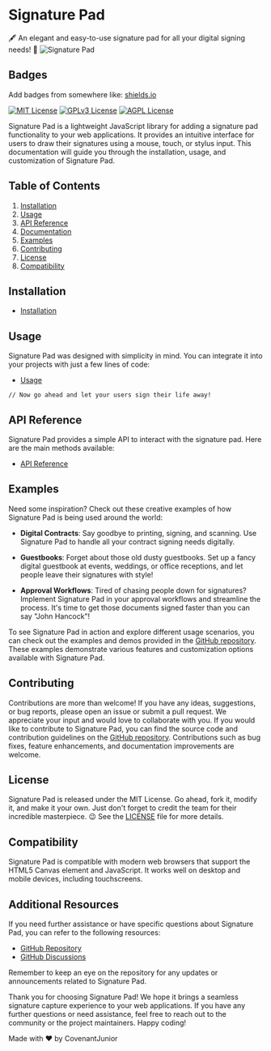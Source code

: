 # Signature Pad

🖋️ An elegant and easy-to-use signature pad for all your digital signing needs! 📝
![Signature Pad](https://github.com/CovenantJunior/signature-pad/blob/master/demo.gif)

## Badges

Add badges from somewhere like: [shields.io](https://shields.io/)

[![MIT License](https://img.shields.io/badge/License-MIT-green.svg)](https://choosealicense.com/licenses/mit/)
[![GPLv3 License](https://img.shields.io/badge/License-GPL%20v3-yellow.svg)](https://opensource.org/licenses/)
[![AGPL License](https://img.shields.io/badge/license-AGPL-blue.svg)](http://www.gnu.org/licenses/agpl-3.0)


Signature Pad is a lightweight JavaScript library for adding a signature pad functionality to your web applications. It provides an intuitive interface for users to draw their signatures using a mouse, touch, or stylus input. This documentation will guide you through the installation, usage, and customization of Signature Pad.

## Table of Contents

1. [Installation](#installation)
2. [Usage](#usage)
3. [API Reference](#api-reference)
4. [Documentation](#customization)
5. [Examples](#examples)
6. [Contributing](#contributing)
7. [License](#license)
8. [Compatibility](#compatibility)

## Installation

* [Installation](https://github.com/CovenantJunior/signature-pad/blob/master/DOCUMENTATION.md#installation)


## Usage

Signature Pad was designed with simplicity in mind. You can integrate it into your projects with just a few lines of code:

* [Usage](https://github.com/CovenantJunior/signature-pad/blob/master/DOCUMENTATION.md#usage)

```// Now go ahead and let your users sign their life away!```


## API Reference
Signature Pad provides a simple API to interact with the signature pad. Here are the main methods available:

* [API Reference](https://github.com/CovenantJunior/signature-pad/blob/master/DOCUMENTATION.md#api-reference)

## Examples
Need some inspiration? Check out these creative examples of how Signature Pad is being used around the world:

- **Digital Contracts**: Say goodbye to printing, signing, and scanning. Use Signature Pad to handle all your contract signing needs digitally.

- **Guestbooks**: Forget about those old dusty guestbooks. Set up a fancy digital guestbook at events, weddings, or office receptions, and let people leave their signatures with style!

- **Approval Workflows**: Tired of chasing people down for signatures? Implement Signature Pad in your approval workflows and streamline the process. It's time to get those documents signed faster than you can say "John Hancock"!

To see Signature Pad in action and explore different usage scenarios, you can check out the examples and demos provided in the [GitHub repository](https://github.com/CovenantJunior/signature-pad). These examples demonstrate various features and customization options available with Signature Pad.


## Contributing

Contributions are more than welcome! If you have any ideas, suggestions, or bug reports, please open an issue or submit a pull request. We appreciate your input and would love to collaborate with you. If you would like to contribute to Signature Pad, you can find the source code and contribution guidelines on the [GitHub repository](https://github.com/CovenantJunior/signature-pad). Contributions such as bug fixes, feature enhancements, and documentation improvements are welcome.

## License

Signature Pad is released under the MIT License. Go ahead, fork it, modify it, and make it your own. Just don't forget to credit the team for their incredible masterpiece. 😉 See the [LICENSE](https://github.com/CovenantJunior/signature-pad/blob/master/LICENSE) file for more details.

## Compatibility

Signature Pad is compatible with modern web browsers that support the HTML5 Canvas element and JavaScript. It works well on desktop and mobile devices, including touchscreens.


## Additional Resources

If you need further assistance or have specific questions about Signature Pad, you can refer to the following resources:

- [GitHub Repository](https://github.com/CovenantJunior/signature-pad)
- [GitHub Discussions](https://github.com/CovenantJunior/signature-pad/discussions)
<!-- - [GitHub Wiki](https://github.com/CovenantJunior/signature-pad/wiki) -->

Remember to keep an eye on the repository for any updates or announcements related to Signature Pad.

Thank you for choosing Signature Pad! We hope it brings a seamless signature capture experience to your web applications. If you have any further questions or need assistance, feel free to reach out to the community or the project maintainers. Happy coding!

Made with ❤️ by CovenantJunior
